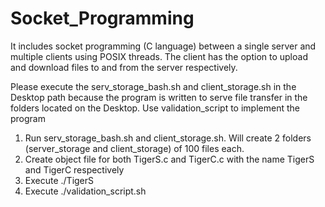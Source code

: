 # Socket_Programming
It includes socket programming (C language) between a single server and multiple clients using POSIX threads. The client has the option to upload and download files to and from the server respectively.



Please execute the serv_storage_bash.sh and client_storage.sh in the Desktop path because the program is written to serve file transfer in the folders located on the Desktop.
Use validation_script to implement the program

1. Run serv_storage_bash.sh and client_storage.sh. Will create 2 folders (server_storage and client_storage) of 100 files each.
2. Create object file for both TigerS.c and TigerC.c with the name TigerS and TigerC respectively
3. Execute ./TigerS 
4. Execute ./validation_script.sh
